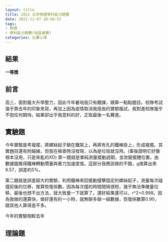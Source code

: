 ```yaml
---
layout: title
title: 2021 北市物理學科能力競賽
date: 2021-11-07 20:58:52
tags: 
- 物理 
- 學科能力競賽(地區複賽) 
categories: 比賽心得
---
```


## 結果 
**一等獎**

## 前言
高三，面對龐大升學壓力，因此今年暑培我只有聽課，跟算一點點題目。校隊考試幾乎靠去年的印象來寫，再加上因為疫情取消我擅長的實驗複試，我對進校隊幾乎不抱任何期待。結果卻出乎我意料的好，正取最後一名賽進。
<!--more-->

## 實驗題
今年實驗是考複擺，將螺絲起子鎖在鐵架上，再將有孔的鐵棒掛上，形成複擺。其實題目還有附細線，但我在檢查時沒發現，以為是垃圾就沒用。(事後證明它好像根本沒用，只是來亂的XD)
第一題就是單純測量擺動週期，並改變擺錘位置，由數據圖推得鐵棒轉動慣量與重力加速度值。這部分我應該做的不錯，g值算出來9.57，誤差約5%。

第二題就是誤差超大的實驗，利用鐵棒來回擺動撞擊固定的螺絲起子，測量每次碰撞前後的位移，推算恢復係數。因為每次撞的時間間隔很短，幾乎無法準確量位移，最後也想不出方法，就大致量一下就算了。還好結果還可以，r^2=0.998。因為我做的還算快，做好還有約一小時，就無聊多做一組數據，恢復係數算0.90，跟其他人算得差不多。

今年的實驗相較去年
## 理論題
